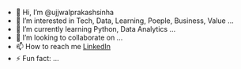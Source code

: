 - 👋 Hi, I’m @ujjwalprakashsinha
- 👀 I’m interested in Tech, Data, Learning, Poeple, Business, Value ...
- 🌱 I’m currently learning Python, Data Analytics ...
- 💞️ I’m looking to collaborate on ...
- 📫 How to reach me [LinkedIn](https://www.linkedin.com/in/ujjwal-sinha/)
- ⚡ Fun fact: ...

<!---
ujjwalprakashsinha/ujjwalprakashsinha is a ✨ special ✨ repository because its `README.md` (this file) appears on your GitHub profile.
You can click the Preview link to take a look at your changes.
--->
